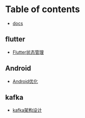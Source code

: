 # Table of contents

* [docs](README.md)

## flutter

* [Flutter状态管理](flutter/flutter-zhuang-tai-guan-li.md)

## Android

* [Android优化](android/untitled.md)

## kafka

* [kafka架构设计](kafka/kafka-jia-gou-she-ji.md)

